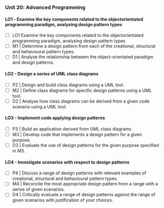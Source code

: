### Unit 20: Advanced Programming

#### LO1 - Examine the key components related to the objectorientated programming paradigm, analysing design pattern types
- [ ] LO1 Examine the key components related to the objectorientated programming paradigm, analysing design pattern types
- [ ] M1 | Determine a design pattern from each of the creational, structural and behavioural pattern types.
- [ ] D1 | Analyse the relationship between the object-orientated paradigm and design patterns.

#### LO2 - Design a series of UML class diagrams
- [ ] P2 | Design and build class diagrams using a UML tool.
- [ ] M2 | Define class diagrams for specific design patterns using a UML tool.
- [ ] D2 | Analyse how class diagrams can be derived from a given code scenario using a UML tool.

#### LO3 - Implement code applying design patterns 
- [ ] P3 | Build an application derived from UML class diagrams
- [ ] M3 | Develop code that implements a design pattern for a given purpose.
- [ ] D3 | Evaluate the use of design patterns for the given purpose specified in M3.

#### LO4 - Investigate scenarios with respect to design patterns
- [ ] P4 | Discuss a range of design patterns with relevant examples of creational,  structural and behavioural pattern types.
- [ ] M4 | Reconcile the most appropriate design pattern from a range with a series  of given scenarios.
- [ ] D4 | Critically evaluate a range of design patterns against the range of given  scenarios with justification of your choices.
